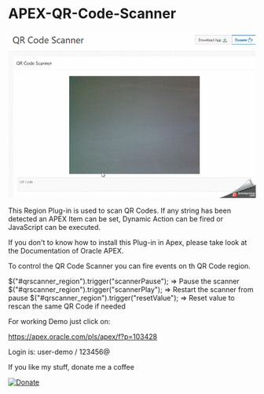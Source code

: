  # APEX-QR-Code-Scanner

![Screenshot](https://github.com/RonnyWeiss/APEX-QR-Code-Scanner/blob/master/screenshot.gif?raw=true)

This Region Plug-in is used to scan QR Codes. If any string has been detected an APEX Item can be set, Dynamic Action can be fired or JavaScript can be executed.

If you don't to know how to install this Plug-in in Apex, please take look at the Documentation of Oracle APEX.

To control the QR Code Scanner you can fire events on th QR Code region.

$("#qrscanner_region").trigger("scannerPause"); => Pause the scanner
$("#qrscanner_region").trigger("scannerPlay"); => Restart the scanner from pause
$("#qrscanner_region").trigger("resetValue"); => Reset value to rescan the same QR Code if needed

For working Demo just click on:

https://apex.oracle.com/pls/apex/f?p=103428

Login is: user-demo / 123456@

If you like my stuff, donate me a coffee

[![Donate](https://img.shields.io/badge/Donate-PayPal-green.svg)](https://www.paypal.me/RonnyW1)